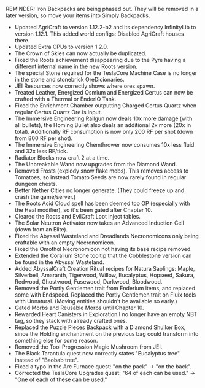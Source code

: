 REMINDER: Iron Backpacks are being phased out. They will be removed in a later version, so move your items into Simply Backpacks.





- Updated AgriCraft to version 1.12.2-b2 and its dependency InfinityLib to version 1.12.1. This added world configs: Disabled AgriCraft houses there.
- Updated Extra CPUs to version 1.2.0.
- The Crown of Skies can now actually be duplicated.
- Fixed the Roots achievement disappearing due to the Pyre having a different internal name in the new Roots version.
- The special Stone required for the TeslaCore Machine Case is no longer in the stone and stonebrick OreDicionaries.
- JEI Resources now correctly shows where ores spawn.
- Treated Leather, Energized Osmium and Energized Certus can now be crafted with a Thermal or EnderIO Tank.
- Fixed the Enrichment Chamber outputting Charged Certus Quartz when regular Certus Quartz Ore is input.
- The Immersive Engineering Railgun now deals 10x more damage (with all bullets), the Homing Bullet also deals an additional 2x more (20x in total). Additionally RF consumption is now only 200 RF per shot (down from 800 RF per shot).
- The Immersive Engineering Chemthrower now consumes 10x less fluid and 32x less RF/tick.
- Radiator Blocks now craft 2 at a time.
- The Unbreakable Wand now upgrades from the Diamond Wand.
- Removed Frosts (explody snow flake mobs). This removes access to Tomatoes, so instead Tomato Seeds are now rarely found in regular dungeon chests.
- Better Nether Cities no longer generate. (They could freeze up and crash the game/server.)
- The Roots Acid Cloud spell has been deemed too OP (especially with the Heal modifier), so it's been gated after Chapter 10.
- Cleared the Roots and EvilCraft Loot inject tables.
- The Solar Neutron Activator now takes an Advanced Induction Cell (down from an Elite).
- Fixed the Abyssal Wasteland and Dreadlands Necronomicons only being craftable with an empty Necronomicon.
- Fixed the Omothol Necronomicon not having its base recipe removed.
- Extended the Coralium Stone tooltip that the Cobblestone version can be found in the Abyssal Wasteland.
- Added AbyssalCraft Creation Ritual recipes for Natura Saplings: Maple, Silverbell, Amaranth, Tigerwood, Willow, Eucalyptus, Hopseed, Sakura, Redwood, Ghostwood, Fusewood, Darkwood, Bloodwood.
- Removed the Portly Gentlemen trait from Enderium items, and replaced some with Endspeed. Replaced the Portly Gentlemen trait on Fluix tools with Unnatural. (Moving entities shouldn't be available so early.)
- Gated Morbs and Reusable Morbs until Chapter 10.
- Rewarded Heart Canisters in Exploration I no longer have an empty NBT tag, so they stack with already crafted ones.
- Replaced the Puzzle Pieces Backpack with a Diamond Shulker Box, since the Holding enchantment on the previous bag could transform into something else for some reason.
- Removed the Tool Progression Magic Mushroom from JEI.
- The Black Tarantula quest now correctly states "Eucalyptus tree" instead of "Baobab tree".
- Fixed a typo in the Arc Furnace quest: "on the pack" -> "on the back".
- Corrected the TeslaCore Upgrades quest: "64 of each can be used." -> "One of each of these can be used."

